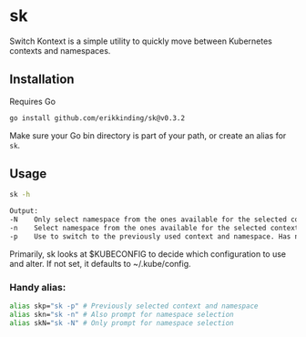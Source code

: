 # sk
Switch Kontext is a simple utility to quickly move between Kubernetes contexts and namespaces.

## Installation
Requires Go
``` bash
go install github.com/erikkinding/sk@v0.3.2
```
Make sure your Go bin directory is part of your path, or create an alias for `sk`.

## Usage
``` bash
sk -h

Output:
-N    Only select namespace from the ones available for the selected context
-n    Select namespace from the ones available for the selected context
-p    Use to switch to the previously used context and namespace. Has no effect if state can't be retrieved from temp file.
```

Primarily, sk looks at $KUBECONFIG to decide which configuration to use and alter. If not set, it defaults to ~/.kube/config. 


### Handy alias:
``` bash
alias skp="sk -p" # Previously selected context and namespace
alias skn="sk -n" # Also prompt for namespace selection
alias skN="sk -N" # Only prompt for namespace selection
```
